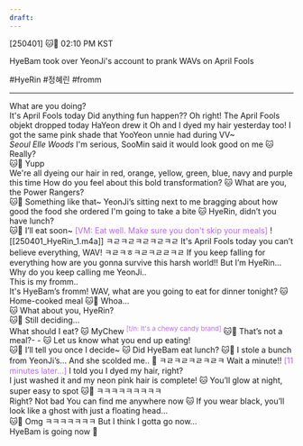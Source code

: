 ```yaml
---
draft:
---
```

[250401] 🐱💭 02:10 PM KST

HyeBam took over YeonJi's account to prank WAVs on April Fools
   
#HyeRin #정혜린 #fromm
___

What are you doing?  
It's April Fools today 
Did anything fun happen??
Oh right! The April Fools objekt dropped today
HaYeon drew it
Oh and I dyed my hair yesterday too!
I got the same pink shade that YooYeon unnie had during VV~  
_Seoul Elle Woods_
I'm serious, SooMin said it would look good on me
🐱 Really?  
🐱💜 Yupp  
We're all dyeing our hair in red, orange, yellow, green, blue, navy and purple this time
How do you feel about this bold transformation?
🐱 What are you, the Power Rangers?  
🐱💜 Something like that~
YeonJi’s sitting next to me
bragging about how good the food she ordered
I'm going to take a bite
🐱 HyeRin, didn’t you have lunch?  
🐱💜 I’ll eat soon~
<font color="#b566ff">[VM: Eat well. Make sure you don't skip your meals]</font>
![[250401_HyeRin_1.m4a]]
ㅋㄹㅋㄹㅋㄹㅋㄹㅋㄹ
It's April Fools today
you can’t believe everything, WAV!
ㅋㄹㅋㅎㅋㄹㅋㄹㄹㅋㄹ
If you keep falling for everything
how are you gonna survive this harsh world!!
But I’m HyeRin...  
Why do you keep calling me YeonJi..  
This is my fromm..  
It's HyeBam’s fromm!
WAV, what are you going to eat for dinner tonight?
🐱 Home-cooked meal
🐱💜 Whoa...  
🐱 What about you, HyeRin?  
🐱💜 Still deciding...  
What should I eat?
🐱 MyChew <sup><font color="#b566ff">[t/n: It's a chewy candy brand]</font></sup>
🐱💜 That’s not a meal?- -
🐱 Let us know what you end up eating!  
🐱💜 I’ll tell you once I decide~
🐱 Did HyeBam eat lunch?
🐱💜 I stole a bunch from YeonJi’s…
And she scolded me.. 🥲
ㅋㄹㅋㄹㅋㄹㅋㄹㅋ
Wait a minute!!
<font color="#b566ff">[11 minutes later...]</font>
I told you I dyed my hair, right?  
I just washed it and my neon pink hair is complete!
🐱 You’ll glow at night, super easy to spot
🐱💜 ㅋㅋㅋㅋㅋㅋㅋㅋㅋ  
Right? Not bad 
You can find me anywhere now
🐱 If you wear black, you’ll look like a ghost with just a floating head...  
🐱💜 Omg ㅋㅋㅋㅋㅋㅋㅋ
But I think I gotta go now...  
HyeBam is going now 💜